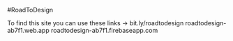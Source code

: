 #RoadToDesign

To find this site you can use these links ->
bit.ly/roadtodesign 
roadtodesign-ab7f1.web.app
roadtodesign-ab7f1.firebaseapp.com
